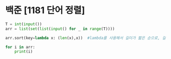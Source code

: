 # 백준 [1181 단어 정렬]
```python
T = int(input())
arr = list(set(list(input() for _ in range(T))))

arr.sort(key=lambda x: (len(x),x))  #lambda를 사용해서 길이가 짧은 순으로, 길이가 같다면 사전순으로

for i in arr:
    print(i)
```
